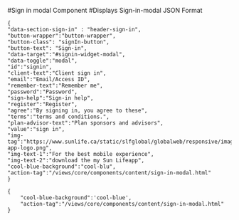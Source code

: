 #Sign in modal Component
#Displays Sign-in-modal
JSON Format
```
{
"data-section-sign-in" : "header-sign-in",
"button-wrapper":"button-wrapper",
"button-class": "signIn-button",
"button-text": "Sign-in",
"data-target":"#signin-widget-modal",
"data-toggle":"modal",
"id":"signin",
"client-text":"Client sign in",
"email":"Email/Access ID",
"remember-text":"Remember me",
"password":"Password",
"sign-help":"Sign-in help",
"register":"Register",
"agree":"By signing in, you agree to these",
"terms":"terms and conditions.",
"plan-advisor-text":"Plan sponsors and advisors",
"value":"sign in",
"img-tag":"https://www.sunlife.ca/static/slfglobal/globalweb/responsive/images/en/sunlife-app-logo.png",
"img-text-1":"For the best mobile experience",
"img-text-2":"download the my Sun Lifeapp",
"cool-blue-background":"cool-blu",
"action-tag":"/views/core/components/content/sign-in-modal.html"
}
```
<!-- sign-in-framework starts here -->
```
{
    "cool-blue-background":'cool-blue',
    "action-tag":"/views/core/components/content/sign-in-modal.html"
}
```
<!-- sign-in-framework ends here -->
<!-- for cool blue background use "cool-blue" in "cool-blue-background" tag also put the the in the first json to compile in browser -->
<!-- action-tag for exiting site is "https://www.sunnet.sunlife.com/siteminder/FormsAuthLogin.fcc" for node-app local will be "/views/core/components/content/sign-in-modal.html" and for aem will be ""-->